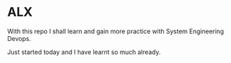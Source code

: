 # ALX

With this repo I shall learn and gain more practice with System Engineering Devops. 

Just started today and I have learnt so much already.
